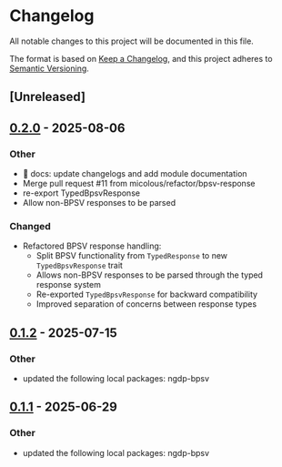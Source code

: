 # Changelog

All notable changes to this project will be documented in this file.

The format is based on [Keep a Changelog](https://keepachangelog.com/en/1.0.0/),
and this project adheres to [Semantic Versioning](https://semver.org/spec/v2.0.0.html).

## [Unreleased]

## [0.2.0](https://github.com/wowemulation-dev/cascette-rs/compare/ribbit-client-v0.1.2...ribbit-client-v0.2.0) - 2025-08-06

### Other

- 📝 docs: update changelogs and add module documentation
- Merge pull request #11 from micolous/refactor/bpsv-response
- re-export TypedBpsvResponse
- Allow non-BPSV responses to be parsed

### Changed

- Refactored BPSV response handling:
  - Split BPSV functionality from `TypedResponse` to new `TypedBpsvResponse` trait
  - Allows non-BPSV responses to be parsed through the typed response system
  - Re-exported `TypedBpsvResponse` for backward compatibility
  - Improved separation of concerns between response types

## [0.1.2](https://github.com/wowemulation-dev/cascette-rs/compare/ribbit-client-v0.1.1...ribbit-client-v0.1.2) - 2025-07-15

### Other

- updated the following local packages: ngdp-bpsv

## [0.1.1](https://github.com/wowemulation-dev/cascette-rs/compare/ribbit-client-v0.1.0...ribbit-client-v0.1.1) - 2025-06-29

### Other

- updated the following local packages: ngdp-bpsv

